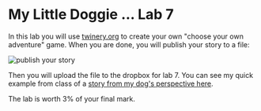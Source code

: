 # My Little Doggie ... Lab 7

In this lab you will use [twinery.org](https://twinery.org/) to create your own "choose your own adventure" game. When you are done, you will publish your story to a file:

![publish your story](https://rhildred.github.io/courses/MB115/twine.png "publish your story")

Then you will upload the file to the dropbox for lab 7. You can see my quick example from class of a [story from my dog's perspective here](https://rhildred.github.io/mylittledoggie).

The lab is worth 3% of your final mark.